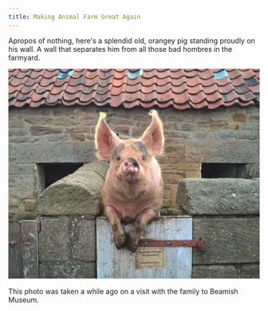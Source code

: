 ```yaml
---
title: Making Animal Farm Great Again
---
```


Apropos of nothing, here's a splendid old, orangey pig standing proudly on his wall. A wall that separates him from all
those bad hombres in the farmyard.

![pig](/img/posts/making-animal-farm-great-again/mafga.webp)

This photo was taken a while ago on a visit with the family to Beamish Museum.
